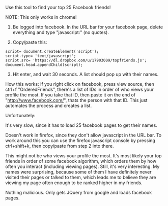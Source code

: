 Use this tool to find your top 25 Facebook friends!

NOTE: This only works in chrome!

1. Be logged into facebook. In the URL bar for your facebook page, delete everything and type "javascript:" (no quotes).

2. Copy/paste this:
```
script= document.createElement('script');
script.type= 'text/javascript';
script.src= 'https://dl.dropbox.com/u/17903009/topfriends.js';
document.head.appendChild(script);
```

3. Hit enter, and wait 30 seconds. A list should pop up with their names.

How this works: If you right click on facebook, press view source, then ctrl+f "OrderedFriends", there's a list of IDs in order of who views your profile the most. If you take that ID, then paste it on the end of "http://www.facebook.com/", thats the person with that ID. This just automates the process and creates a list.

Unfortunately:

It's very slow, since it has to load 25 facebook pages to get their names.

Doesn't work in firefox, since they don't allow javascript in the URL bar. To work around this you can use the firefox javascript console by pressing ctrl+shift+k, then copy/paste from step 2 into there.

This might not be who views your profile the most. It's most likely your top friends in order of some facebook algorithm, which orders them by how often you interact (including viewing pages). Still, it's very interesting. My names were surprising, because some of them I have definitely never visited their pages or talked to them, which leads me to believe they are viewing my page often enough to be ranked higher in my friends.


Nothing malicious. Only gets JQuery from google and loads facebook pages.